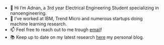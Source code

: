 - 👋 Hi I’m Adnan, a 3rd year Electrical Engineering Student specializing in nanoengineering.
- 👀 I’ve worked at IBM, Trend Micro and numerous startups doing machine learning research.
- 📫 Feel free to reach out to me trough [email](adnanh.hoque@gmail.com)!
- :books: Keep up to date on my latest research [here](adnanhoque.github.io) my personal blog.

<!---
AdnanHoque/AdnanHoque is a ✨ special ✨ repository because its `README.md` (this file) appears on your GitHub profile.
You can click the Preview link to take a look at your changes.
--->
